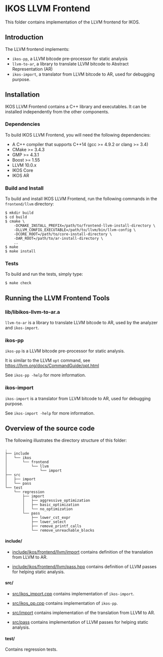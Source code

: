 IKOS LLVM Frontend
==================

This folder contains implementation of the LLVM frontend for IKOS.

Introduction
------------

The LLVM frontend implements:
* `ikos-pp`, a LLVM bitcode pre-processor for static analysis
* `llvm-to-ar`, a library to translate LLVM bitcode to Abstract Representation (AR)
* `ikos-import`, a translator from LLVM bitcode to AR, used for debugging purpose.

Installation
------------

IKOS LLVM Frontend contains a C++ library and executables. It can be installed independently from the other components.

### Dependencies

To build IKOS LLVM Frontend, you will need the following dependencies:

* A C++ compiler that supports C++14 (gcc >= 4.9.2 or clang >= 3.4)
* CMake >= 3.4.3
* GMP >= 4.3.1
* Boost >= 1.55
* LLVM 10.0.x
* IKOS Core
* IKOS AR

### Build and Install

To build and install IKOS LLVM Frontend, run the following commands in the `frontend/llvm` directory:

```
$ mkdir build
$ cd build
$ cmake \
    -DCMAKE_INSTALL_PREFIX=/path/to/frontend-llvm-install-directory \
    -DLLVM_CONFIG_EXECUTABLE=/path/to/llvm/bin/llvm-config \
    -DCORE_ROOT=/path/to/core-install-directory \
    -DAR_ROOT=/path/to/ar-install-directory \
    ..
$ make
$ make install
```

### Tests

To build and run the tests, simply type:

```
$ make check
```

Running the LLVM Frontend Tools
-------------------------------

### lib/libikos-llvm-to-ar.a

`llvm-to-ar` is a library to translate LLVM bitcode to AR, used by the analyzer and `ikos-import`.

### ikos-pp

`ikos-pp` is a LLVM bitcode pre-processor for static analysis.

It is similar to the LLVM `opt` command, see https://llvm.org/docs/CommandGuide/opt.html

See `ikos-pp -help` for more information.

### ikos-import

`ikos-import` is a translator from LLVM bitcode to AR, used for debugging purpose.

See `ikos-import -help` for more information.

Overview of the source code
---------------------------

The following illustrates the directory structure of this folder:

```
.
├── include
│   └── ikos
│       └── frontend
│           └── llvm
│               └── import
├── src
│   ├── import
│   └── pass
└── test
    └── regression
        ├── import
        │   ├── aggressive_optimization
        │   ├── basic_optimization
        │   └── no_optimization
        └── pass
            ├── lower_cst_expr
            ├── lower_select
            ├── remove_printf_calls
            └── remove_unreachable_blocks
```

#### include/

* [include/ikos/frontend/llvm/import](include/ikos/frontend/llvm/import) contains definition of the translation from LLVM to AR.

* [include/ikos/frontend/llvm/pass.hpp](include/ikos/frontend/llvm/pass.hpp) contains definition of LLVM passes for helping static analysis.

#### src/

* [src/ikos_import.cpp](src/ikos_import.cpp) contains implementation of `ikos-import`.

* [src/ikos_pp.cpp](src/ikos_pp.cpp) contains implementation of `ikos-pp`.

* [src/import](src/import) contains implementation of the translation from LLVM to AR.

* [src/pass](src/pass) contains implementation of LLVM passes for helping static analysis.

#### test/

Contains regression tests.
